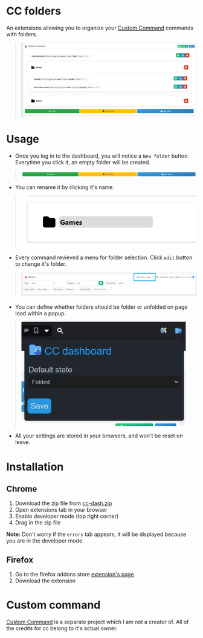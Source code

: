 # CC folders
An extensions allowing you to organize your [Custom Command](https://ccbot.me/) commands with folders.
> ![Overview](guide/overview.png)

# Usage
+ Once you log in to the dashboard, you will notice a `New folder` button.
Everytime you click it, an empty folder will be created.
> ![New folder](guide/newFolder.png)

+ You can rename it by clicking it's name.
> ![Folder rename.png](guide/folderRename.png)

+ Every command revieved a menu for folder selection.
Click `edit` button to change it's folder.
> ![Add command to folder](guide/folderMenu.png)

+ You can define whether folders should be folder or unfolded on page load within a popup.
> ![Popup](guide/popup.png)

+ All your settings are stored in your browsers, and won't be reset on leave.

# Installation
## Chrome
1. Download the zip file from [cc-dash.zip](cc-dash.zip?raw=1)
2. Open extensions tab in your browser
3. Enable developer mode (top right corner)
4. Drag in the zip file

**Note:** Don't worry if the `errors` tab appears, it will be displayed because you are in the developer mode.

## Firefox
1. Go to the firefox addons store [extension's page](https://addons.mozilla.org/en-US/firefox/addon/cc-dashboard-folders/)
2. Download the extension


# Custom command
[Custom Command](https://ccbot.me/) is a separate project which I am not a creator of. 
All of the credits for cc belong to it's actual owner.